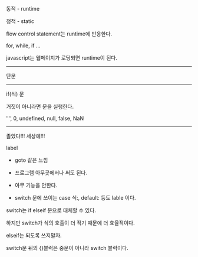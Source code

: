 동적 - runtime

정적 - static

flow control statement는 runtime에 반응한다.

for, while, if ...

javascript는 웹페이지가 로딩되면 runtime이 된다.


----
단문

----

if(식) 문

거짓이 아니라면 문을 실행한다.

' ', 0, undefined, null, false, NaN

----

졸았다!!! 세상에!!!

label

* goto 같은 느낌

* 프로그램 아무곳에서나 써도 된다.

* 아무 기능을 안한다.

* switch 문에 쓰이는 case 식:, default: 등도 lable 이다.

switch는 if elseif 문으로 대체할 수 있다.

하지만 switch가 식의 호출이 더 적기 때문에 더 효율적이다.

elseif는 되도록 쓰지말자.

switch문 뒤의 {}블럭은 중문이 아니라 switch 블럭이다.

